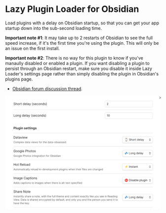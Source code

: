 # Lazy Plugin Loader for Obsidian

Load plugins with a delay on Obsidian startup, so that you can get your app startup down into the sub-second loading time.

**Important note #1**: It may take up to 2 restarts of Obsidian to see the full speed increase, if it's the first time you're using the plugin. This will only be an issue on the first install.

**Important note #2**: There is no way for this plugin to know if you've manaully disabled or enabled a plugin. If you want disabling a plugin to persist through an Obsidian restart, make sure you disable it inside Lazy Loader's settings page rather than simply disabling the plugin in Obsidian's plugins page.

- [Obsidian forum discussion thread](https://forum.obsidian.md/t/87627).

![](./screenshot.png)
